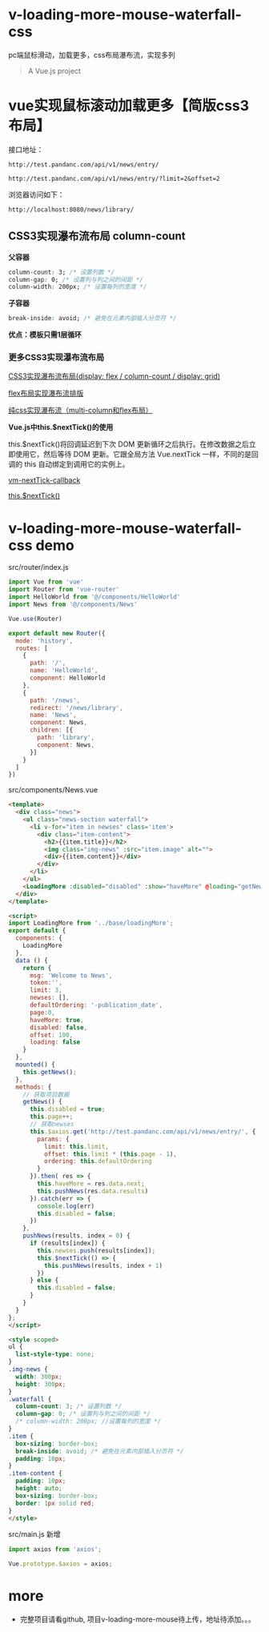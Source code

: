 # v-loading-more-mouse-waterfall-css

pc端鼠标滑动，加载更多，css布局瀑布流，实现多列

> A Vue.js project

# vue实现鼠标滚动加载更多【简版css3布局】

接口地址： 

`http://test.pandanc.com/api/v1/news/entry/`

`http://test.pandanc.com/api/v1/news/entry/?limit=2&offset=2`


浏览器访问如下：

`http://localhost:8080/news/library/`

## CSS3实现瀑布流布局 column-count

**父容器**

```css
column-count: 3; /* 设置列数 */
column-gap: 0; /* 设置列与列之间的间距 */
column-width: 200px; /* 设置每列的宽度 */
```

**子容器**

```css
break-inside: avoid; /* 避免在元素内部插入分页符 */
```

**优点：模板只需1层循环**

### 更多CSS3实现瀑布流布局

[CSS3实现瀑布流布局(display: flex / column-count / display: grid)](http://www.imooc.com/article/273879)

[flex布局实现瀑布流排版](https://www.cnblogs.com/a-cat/p/8618675.html)

[纯css实现瀑布流（multi-column和flex布局）](https://blog.csdn.net/ZJW222/article/details/82356141)


**Vue.js中this.$nextTick()的使用**

this.$nextTick()将回调延迟到下次 DOM 更新循环之后执行。在修改数据之后立即使用它，然后等待 DOM 更新。它跟全局方法 Vue.nextTick 一样，不同的是回调的 this 自动绑定到调用它的实例上。

[vm-nextTick-callback](https://cn.vuejs.org/v2/api/#vm-nextTick-callback)

[this.$nextTick()](https://www.cnblogs.com/jin-zhe/p/9985436.html)

# v-loading-more-mouse-waterfall-css demo

src/router/index.js

```js
import Vue from 'vue'
import Router from 'vue-router'
import HelloWorld from '@/components/HelloWorld'
import News from '@/components/News'

Vue.use(Router)

export default new Router({
  mode: 'history',
  routes: [
    {
      path: '/',
      name: 'HelloWorld',
      component: HelloWorld
    },
    {
      path: '/news',
      redirect: '/news/library',
      name: 'News',
      component: News,
      children: [{
        path: 'library',
        component: News,
      }]
    }
  ]
})
```

src/components/News.vue

```html
<template>
  <div class="news">
    <ul class="news-section waterfall">
      <li v-for="item in newses" class='item'>
        <div class="item-content">
          <h2>{{item.title}}</h2>
          <img class="img-news" :src="item.image" alt="">
          <div>{{item.content}}</div>
        </div>
      </li>
    </ul>
    <LoadingMore :disabled="disabled" :show="haveMore" @loading="getNews"></LoadingMore>
  </div>
</template>

<script>
import LoadingMore from '../base/loadingMore';
export default {
  components: {
    LoadingMore
  },
  data () {
    return {
      msg: 'Welcome to News',
      token:'',
      limit: 3,
      newses: [],
      defaultOrdering: '-publication_date',
      page:0,
      haveMore: true,
      disabled: false,
      offset: 100,
      loading: false
    }
  },
  mounted() {
    this.getNews();
  },
  methods: {
    // 获取项目数据
    getNews() {
      this.disabled = true;
      this.page++;
      // 获取newses
      this.$axios.get('http://test.pandanc.com/api/v1/news/entry/', {
        params: {
          limit: this.limit,
          offset: this.limit * (this.page - 1),
          ordering: this.defaultOrdering
        }
      }).then( res => {
        this.haveMore = res.data.next;
        this.pushNews(res.data.results)
      }).catch(err => {
        console.log(err)
        this.disabled = false;
      })
    },
    pushNews(results, index = 0) {
      if (results[index]) {
        this.newses.push(results[index]);
        this.$nextTick(() => {
          this.pushNews(results, index + 1)
        })
      } else {
        this.disabled = false;
      }
    }
  }
};
</script>

<style scoped>
ul {
  list-style-type: none;
}
.img-news {
  width: 300px;
  height: 300px;
}
.waterfall {
  column-count: 3; /* 设置列数 */
  column-gap: 0; /* 设置列与列之间的间距 */
  /* column-width: 200px; //设置每列的宽度 */
}
.item {
  box-sizing: border-box;
  break-inside: avoid; /* 避免在元素内部插入分页符 */
  padding: 10px;
}
.item-content {
  padding: 10px;
  height: auto;
  box-sizing: border-box;
  border: 1px solid red;
}
</style>
```

src/main.js 新增

```js
import axios from 'axios';

Vue.prototype.$axios = axios;
```

# more

- 完整项目请看github, 项目v-loading-more-mouse待上传，地址待添加。。。

